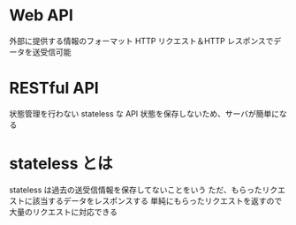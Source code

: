 # Web API

外部に提供する情報のフォーマット
HTTP リクエスト＆HTTP レスポンスでデータを送受信可能

# RESTful API

状態管理を行わない stateless な API
状態を保存しないため、サーバが簡単になる

# stateless とは

stateless は過去の送受信情報を保存してないことをいう
ただ、もらったリクエストに該当するデータをレスポンスする
単純にもらったリクエストを返すので大量のリクエストに対応できる

